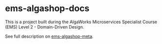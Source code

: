 # ems-algashop-docs
This is a project built during the AlgaWorks Microservices Specialist Course (EMS) Level 2 - Domain-Driven Design.

See full description on [ems-algashop-meta](https://github.com/jeanmalvessi/ems-algashop-meta).

